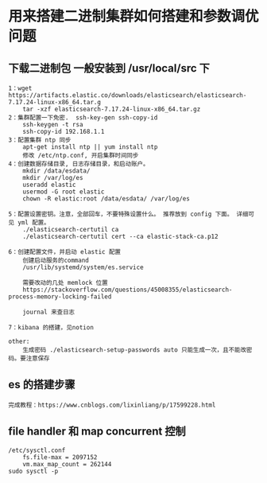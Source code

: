 # 用来搭建二进制集群如何搭建和参数调优问题
## 下载二进制包  一般安装到 /usr/local/src 下
    1：wget https://artifacts.elastic.co/downloads/elasticsearch/elasticsearch-7.17.24-linux-x86_64.tar.g
        tar -xzf elasticsearch-7.17.24-linux-x86_64.tar.gz
    2：集群配置一下免密.  ssh-key-gen ssh-copy-id 
        ssh-keygen -t rsa
        ssh-copy-id 192.168.1.1
    3：配置集群 ntp 同步
        apt-get install ntp || yum install ntp
        修改 /etc/ntp.conf, 开启集群时间同步
    4：创建数据存储目录, 日志存储目录，和启动账户。
        mkdir /data/esdata/
        mkdir /var/log/es 
        useradd elastic
        usermod -G root elastic
        chown -R elastic:root /data/esdata/ /var/log/es 

    5：配置设置密钥。注意，全部回车，不要特殊设置什么。 推荐放到 config 下面。 详细可见 yml 配置。
        ./elasticsearch-certutil ca
        ./elasticsearch-certutil cert --ca elastic-stack-ca.p12

    6：创建配置文件，并启动 elastic 配置
        创建启动服务的command
        /usr/lib/systemd/system/es.service

        需要改动的几处 memlock 位置
        https://stackoverflow.com/questions/45008355/elasticsearch-process-memory-locking-failed

        journal 来查日志

    7：kibana 的搭建，见notion

    other:
        生成密码 ./elasticsearch-setup-passwords auto 只能生成一次，且不能改密码。要注意保存

## es 的搭建步骤
    完成教程：https://www.cnblogs.com/lixinliang/p/17599228.html

## file handler 和 map concurrent 控制
    /etc/sysctl.conf
        fs.file-max = 2097152
        vm.max_map_count = 262144
    sudo sysctl -p